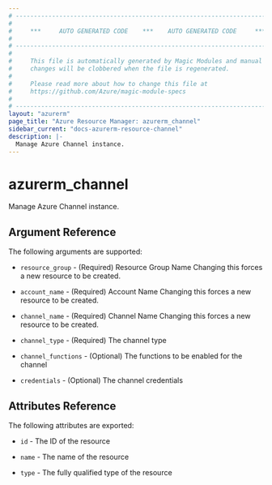 ```yaml
---
# ----------------------------------------------------------------------------
#
#     ***     AUTO GENERATED CODE    ***    AUTO GENERATED CODE     ***
#
# ----------------------------------------------------------------------------
#
#     This file is automatically generated by Magic Modules and manual
#     changes will be clobbered when the file is regenerated.
#
#     Please read more about how to change this file at
#     https://github.com/Azure/magic-module-specs
#
# ----------------------------------------------------------------------------
layout: "azurerm"
page_title: "Azure Resource Manager: azurerm_channel"
sidebar_current: "docs-azurerm-resource-channel"
description: |-
  Manage Azure Channel instance.
---
```


# azurerm_channel

Manage Azure Channel instance.


## Argument Reference

The following arguments are supported:

* `resource_group` - (Required) Resource Group Name Changing this forces a new resource to be created.

* `account_name` - (Required) Account Name Changing this forces a new resource to be created.

* `channel_name` - (Required) Channel Name Changing this forces a new resource to be created.

* `channel_type` - (Required) The channel type

* `channel_functions` - (Optional) The functions to be enabled for the channel

* `credentials` - (Optional) The channel credentials

## Attributes Reference

The following attributes are exported:

* `id` - The ID of the resource

* `name` - The name of the resource

* `type` - The fully qualified type of the resource
